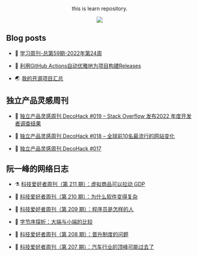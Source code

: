 <div align="center">

this is learn repository.

![](https://wiki.eryajf.net/img/dengxia.gif)

</div>


## Blog posts
<!-- BLOG-POST-LIST:START -->
- 🫶 [学习周刊-总第59期-2022年第24周](https://wiki.eryajf.net/pages/b0bdd0/) 

- 🧰 [利用GitHub Actions自动优雅地为项目构建Releases](https://wiki.eryajf.net/pages/f3e878/) 

- 🌏 [我的开源项目汇总](https://wiki.eryajf.net/pages/67892e/) 
<!-- BLOG-POST-LIST:END -->

## 独立产品灵感周刊

<!-- DecoHack:START -->
- 🌊 [独立产品灵感周刊 DecoHack #019 – Stack Overflow 发布2022 年度开发者调查结果](https://www.decohack.com/Post/699) 

- 💪 [独立产品灵感周刊 DecoHack #018 – 全球前10名最流行的网站变化](https://www.decohack.com/Post/680) 

- 🐎 [独立产品灵感周刊 DecoHack #017](https://www.decohack.com/Post/663) 
<!-- DecoHack:END -->

## 阮一峰的网络日志

<!-- ruanyf:START -->
- ⚗️ [科技爱好者周刊（第 211 期）：虚拟商品可以拉动 GDP](http://www.ruanyifeng.com/blog/2022/06/weekly-issue-211.html) 

- 🚀 [科技爱好者周刊（第 210 期）：为什么软件变得复杂](http://www.ruanyifeng.com/blog/2022/06/weekly-issue-210.html) 

- 🧰 [科技爱好者周刊（第 209 期）：程序员是怎样的人](http://www.ruanyifeng.com/blog/2022/06/weekly-issue-209.html) 

- 👺 [字节序探析：大端与小端的比较](http://www.ruanyifeng.com/blog/2022/06/endianness-analysis.html) 

- 🫣 [科技爱好者周刊（第 208 期）：晋升制度的问题](http://www.ruanyifeng.com/blog/2022/05/weekly-issue-208.html) 

- 💂 [科技爱好者周刊（第 207 期）：汽车行业的顶峰可能过去了](http://www.ruanyifeng.com/blog/2022/05/weekly-issue-207.html) 
<!-- ruanyf:END -->